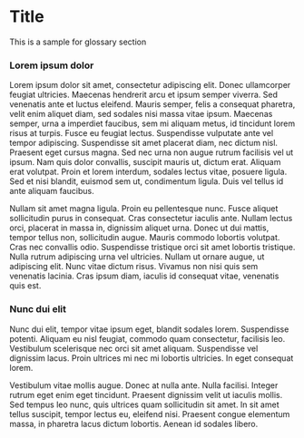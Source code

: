 Title
======

This is a sample for glossary section

### Lorem ipsum dolor

Lorem ipsum dolor sit amet, consectetur adipiscing elit. Donec ullamcorper feugiat ultricies. Maecenas hendrerit arcu et ipsum semper viverra. Sed venenatis ante et luctus eleifend. Mauris semper, felis a consequat pharetra, velit enim aliquet diam, sed sodales nisi massa vitae ipsum. Maecenas semper, urna a imperdiet faucibus, sem mi aliquam metus, id tincidunt lorem risus at turpis. Fusce eu feugiat lectus. Suspendisse vulputate ante vel tempor adipiscing. Suspendisse sit amet placerat diam, nec dictum nisl. Praesent eget cursus magna. Sed nec urna non augue rutrum facilisis vel ut ipsum. Nam quis dolor convallis, suscipit mauris ut, dictum erat. Aliquam erat volutpat. Proin et lorem interdum, sodales lectus vitae, posuere ligula. Sed et nisi blandit, euismod sem ut, condimentum ligula. Duis vel tellus id ante aliquam faucibus.

Nullam sit amet magna ligula. Proin eu pellentesque nunc. Fusce aliquet sollicitudin purus in consequat. Cras consectetur iaculis ante. Nullam lectus orci, placerat in massa in, dignissim aliquet urna. Donec ut dui mattis, tempor tellus non, sollicitudin augue. Mauris commodo lobortis volutpat. Cras nec convallis odio. Suspendisse tristique orci sit amet lobortis tristique. Nulla rutrum adipiscing urna vel ultricies. Nullam ut ornare augue, ut adipiscing elit. Nunc vitae dictum risus. Vivamus non nisi quis sem venenatis lacinia. Cras ipsum diam, iaculis id consequat vitae, venenatis quis est.

### Nunc dui elit

Nunc dui elit, tempor vitae ipsum eget, blandit sodales lorem. Suspendisse potenti. Aliquam eu nisl feugiat, commodo quam consectetur, facilisis leo. Vestibulum scelerisque nec orci sit amet aliquam. Suspendisse vel dignissim lacus. Proin ultrices mi nec mi lobortis ultricies. In eget consequat lorem.

Vestibulum vitae mollis augue. Donec at nulla ante. Nulla facilisi. Integer rutrum eget enim eget tincidunt. Praesent dignissim velit ut iaculis mollis. Sed tempus leo nunc, quis ultrices quam sollicitudin sit amet. In sit amet tellus suscipit, tempor lectus eu, eleifend nisi. Praesent congue elementum massa, in pharetra lacus dictum lobortis. Aenean id sodales libero.